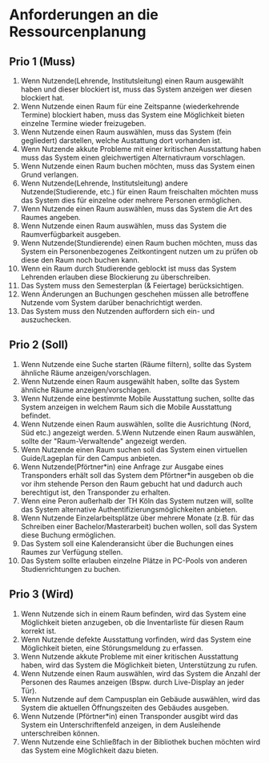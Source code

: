 # Anforderungen an die Ressourcenplanung

## Prio 1 (Muss)

  1. Wenn Nutzende(Lehrende, Institutsleitung) einen Raum ausgewählt haben und dieser blockiert ist, muss das System anzeigen wer diesen blockiert hat.
  2. Wenn Nutzende einen Raum für eine Zeitspanne (wiederkehrende Termine) blockiert haben, muss das System eine Möglichkeit bieten einzelne Termine wieder freizugeben.
  3. Wenn Nutzende einen Raum auswählen, muss das System (fein gegliedert) darstellen, welche Austattung dort vorhanden ist.
  4. Wenn Nutzende akkute Probleme mit einer kritischen Ausstattung haben muss das System einen gleichwertigen Alternativraum vorschlagen.
  5. Wenn Nutzende einen Raum buchen möchten, muss das System einen Grund verlangen.
  6. Wenn Nutzende(Lehrende, Institutsleitung) andere Nutzende(Studierende, etc.) für einen Raum freischalten möchten muss das System dies für einzelne oder mehrere Personen ermöglichen.
  7. Wenn Nutzende einen Raum auswählen, muss das System die Art des Raumes angeben.
  8. Wenn Nutzende einen Raum auswählen, muss das System die Raumverfügbarkeit ausgeben.
  9. Wenn Nutzende(Stundierende) einen Raum buchen möchten, muss das System ein Personenbezogenes Zeitkontingent nutzen um zu prüfen ob diese den Raum noch buchen kann.
  10. Wenn ein Raum durch Studierende geblockt ist muss das System Lehrenden erlauben diese Blockierung zu überschreiben.
  11. Das System muss den Semesterplan (& Feiertage) berücksichtigen.
  12. Wenn Änderungen an Buchungen geschehen müssen alle betroffene Nutzende vom System darüber benachrichtigt werden.
  13. Das System muss den Nutzenden auffordern sich ein- und auszuchecken.

## Prio 2 (Soll)
  1. Wenn Nutzende eine Suche starten (Räume filtern), sollte das System ähnliche Räume anzeigen/vorschlagen.
  2. Wenn Nutzende einen Raum ausgewählt haben, sollte das System ähnliche Räume anzeigen/vorschlagen.
  3. Wenn Nutzende eine bestimmte Mobile Ausstattung suchen, sollte das System anzeigen in welchem Raum sich die Mobile Ausstattung befindet.
  4. Wenn Nutzende einen Raum auswählen, sollte die Ausrichtung (Nord, Süd etc.) angezeigt werden.
  5.Wenn Nutzende einen Raum auswählen, sollte der "Raum-Verwaltende" angezeigt werden.
  6. Wenn Nutzende einen Raum suchen soll das System einen virtuellen Guide/Lageplan für den Campus anbieten.
  7. Wenn Nutzende(Pförtner\*in) eine Anfrage zur Ausgabe eines Transponders erhält soll das System dem Pförtner\*in ausgeben ob die vor ihm stehende Person den Raum gebucht hat und dadurch auch berechtigut ist, den Transponder zu erhalten.
  8. Wenn eine Peron außerhalb der TH Köln das System nutzen will, sollte das System alternative Authentifizierungsmöglichkeiten anbieten.
  9. Wenn Nutzende Einzelarbeitsplätze über mehrere Monate (z.B. für das Schreiben einer Bachelor/Masterarbeit) buchen wollen, soll das System diese Buchung ermöglichen.
  10. Das System soll eine Kalenderansicht über die Buchungen eines Raumes zur Verfügung stellen.
  11. Das System sollte erlauben einzelne Plätze in PC-Pools von anderen Studienrichtungen zu buchen.

## Prio 3 (Wird)
  1. Wenn Nutzende sich in einem Raum befinden, wird das System eine Möglichkeit bieten anzugeben, ob die Inventarliste für diesen Raum korrekt ist.
  2. Wenn Nutzende defekte Ausstattung vorfinden, wird das System eine Möglichkeit bieten, eine Störungsmeldung zu erfassen.
  3. Wenn Nutzende akkute Probleme mit einer kritischen Ausstattung haben, wird das System die Möglichkeit bieten, Unterstützung zu rufen.
  4. Wenn Nutzende einen Raum auswählen, wird das System die Anzahl der Personen des Raumes anzeigen (Bspw. durch Live-Display an jeder Tür).
  5. Wenn Nutzende auf dem Campusplan ein Gebäude auswählen, wird das System die aktuellen Öffnungszeiten des Gebäudes ausgeben.
  6. Wenn Nutzende (Pförtner*in) einen Transponder ausgibt wird das System ein Unterschriftenfeld anzeigen, in dem Ausleihende unterschreiben können.
  7. Wenn Nutzende eine Schließfach in der Bibliothek buchen möchten wird das System eine Möglichkeit dazu bieten.
